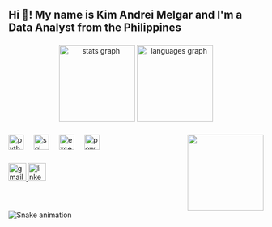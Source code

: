 <h2 align="left">Hi 👋! My name is Kim Andrei Melgar and I'm a Data Analyst from the Philippines</h2>

###

<div align="center">
  <img src="https://github-readme-stats.vercel.app/api?username=ArkBluee&hide_title=false&hide_rank=false&show_icons=true&include_all_commits=true&count_private=true&disable_animations=false&theme=dracula&locale=en&hide_border=false" height="150" alt="stats graph" />
  <img src="https://github-readme-stats.vercel.app/api/top-langs?username=ArkBluee&locale=en&hide_title=false&layout=compact&card_width=320&langs_count=5&theme=dracula&hide_border=false" height="150" alt="languages graph" />
</div>

###

<img align="right" height="150" src="https://i.imgflip.com/65efzo.gif" />

###

<div align="left">
  <img src="https://cdn.jsdelivr.net/gh/devicons/devicon/icons/python/python-original.svg" height="30" alt="python logo" />
  <img width="12" />
  <img src="https://skillicons.dev/icons?i=sql" height="30" alt="sql logo" />
  <img width="12" />
  <img src="https://skillicons.dev/icons?i=excel" height="30" alt="excel logo" />
  <img width="12" />
  <img src="https://skillicons.dev/icons?i=powerbi" height="30" alt="powerbi logo" />
</div>

###

<div align="left">
  <a href="mailto:kimmelgar33@gmail.com">
    <img src="https://img.shields.io/static/v1?message=Gmail&logo=gmail&label=&color=D14836&logoColor=white&labelColor=&style=for-the-badge" height="35" alt="gmail logo" />
  </a>
  <a href="https://www.linkedin.com/in/kim-melgar-6688981b6/">
    <img src="https://img.shields.io/static/v1?message=LinkedIn&logo=linkedin&label=&color=0077B5&logoColor=white&labelColor=&style=for-the-badge" height="35" alt="linkedin logo" />
  </a>
</div>

###

<br clear="both" />

<img src="https://raw.githubusercontent.com/ArkBluee/ArkBluee/output/snake.svg" alt="Snake animation" />

###
